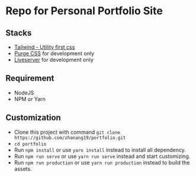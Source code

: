 # Repo for Personal Portfolio Site

## Stacks
- [Tailwind - Utility first css](https://tailwindcss.com)
- [Purge CSS](https://www.purgecss.com/) for development only
- [Liveserver](http://tapiov.net/live-server) for development only

## Requirement
- NodeJS
- NPM or Yarn

## Customization
- Clone this project with command `git clone https://github.com/zhanang19/portfolio.git`
- `cd portfolio`
- Run `npm install` or use `yarn install` instead to install all dependency.
- Run `npm run serve` or use `yarn run serve` instead and start customizing.
- Run `npm run production` or use `yarn run production` instead to build the assets.